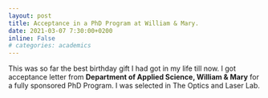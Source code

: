 ```yaml
---
layout: post
title: Acceptance in a PhD Program at William & Mary.
date: 2021-03-07 7:30:00+0200
inline: False
# categories: academics
---
```


This was so far the best birthday gift I had got in my life till now. I got acceptance letter from **Department of Applied Science, William & Mary** for a fully sponsored PhD Program. I was selected in The Optics and Laser Lab.
